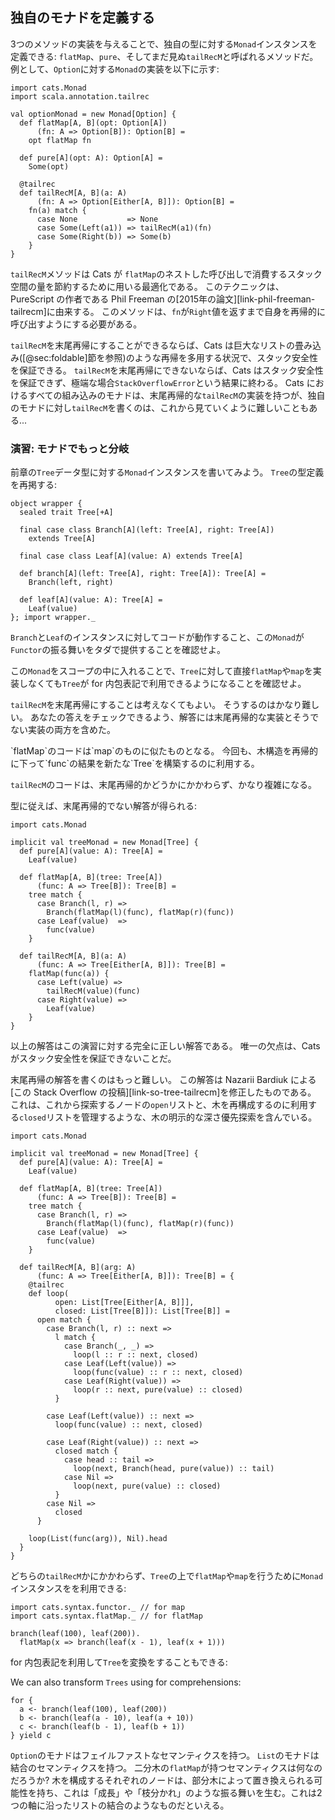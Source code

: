 ## 独自のモナドを定義する

3つのメソッドの実装を与えることで、独自の型に対する`Monad`インスタンスを定義できる:
`flatMap`、`pure`、そしてまだ見ぬ`tailRecM`と呼ばれるメソッドだ。
例として、`Option`に対する`Monad`の実装を以下に示す:

```tut:book:silent
import cats.Monad
import scala.annotation.tailrec

val optionMonad = new Monad[Option] {
  def flatMap[A, B](opt: Option[A])
      (fn: A => Option[B]): Option[B] =
    opt flatMap fn

  def pure[A](opt: A): Option[A] =
    Some(opt)

  @tailrec
  def tailRecM[A, B](a: A)
      (fn: A => Option[Either[A, B]]): Option[B] =
    fn(a) match {
      case None           => None
      case Some(Left(a1)) => tailRecM(a1)(fn)
      case Some(Right(b)) => Some(b)
    }
}
```

`tailRecM`メソッドは Cats が `flatMap`のネストした呼び出しで消費するスタック空間の量を節約するために用いる最適化である。
このテクニックは、PureScript の作者である Phil Freeman の[2015年の論文][link-phil-freeman-tailrecm]に由来する。
このメソッドは、`fn`が`Right`値を返すまで自身を再帰的に呼び出すようにする必要がある。

`tailRecM`を末尾再帰にすることができるならば、Cats は巨大なリストの畳み込み([@sec:foldable]節を参照)のような再帰を多用する状況で、スタック安全性を保証できる。
`tailRecM`を末尾再帰にできないならば、Cats はスタック安全性を保証できず、極端な場合`StackOverflowError`という結果に終わる。
Cats におけるすべての組み込みのモナドは、末尾再帰的な`tailRecM`の実装を持つが、独自のモナドに対し`tailRecM`を書くのは、これから見ていくように難しいこともある...

### 演習: モナドでもっと分岐

前章の`Tree`データ型に対する`Monad`インスタンスを書いてみよう。
`Tree`の型定義を再掲する:

```tut:book:silent
object wrapper {
  sealed trait Tree[+A]

  final case class Branch[A](left: Tree[A], right: Tree[A])
    extends Tree[A]

  final case class Leaf[A](value: A) extends Tree[A]

  def branch[A](left: Tree[A], right: Tree[A]): Tree[A] =
    Branch(left, right)

  def leaf[A](value: A): Tree[A] =
    Leaf(value)
}; import wrapper._
```

`Branch`と`Leaf`のインスタンスに対してコードが動作すること、この`Monad`が`Functor`の振る舞いをタダで提供することを確認せよ。

この`Monad`をスコープの中に入れることで、`Tree`に対して直接`flatMap`や`map`を実装しなくても`Tree`が for 内包表記で利用できるようになることを確認せよ。

`tailRecM`を末尾再帰にすることは考えなくてもよい。
そうするのはかなり難しい。
あなたの答えをチェックできるよう、解答には末尾再帰的な実装とそうでない実装の両方を含めた。

<div class="solution">
`flatMap`のコードは`map`のものに似たものとなる。
今回も、木構造を再帰的に下って`func`の結果を新たな`Tree`を構築するのに利用する。

`tailRecM`のコードは、末尾再帰的かどうかにかかわらず、かなり複雑になる。

型に従えば、末尾再帰的でない解答が得られる:

```tut:book:silent
import cats.Monad

implicit val treeMonad = new Monad[Tree] {
  def pure[A](value: A): Tree[A] =
    Leaf(value)

  def flatMap[A, B](tree: Tree[A])
      (func: A => Tree[B]): Tree[B] =
    tree match {
      case Branch(l, r) =>
        Branch(flatMap(l)(func), flatMap(r)(func))
      case Leaf(value)  =>
        func(value)
    }

  def tailRecM[A, B](a: A)
      (func: A => Tree[Either[A, B]]): Tree[B] =
    flatMap(func(a)) {
      case Left(value) =>
        tailRecM(value)(func)
      case Right(value) =>
        Leaf(value)
    }
}
```

以上の解答はこの演習に対する完全に正しい解答である。
唯一の欠点は、Cats がスタック安全性を保証できないことだ。

末尾再帰の解答を書くのはもっと難しい。
この解答は Nazarii Bardiuk による[この Stack Overflow の投稿][link-so-tree-tailrecm]を修正したものである。
これは、これから探索するノードの`open`リストと、木を再構成するのに利用する`closed`リストを管理するような、木の明示的な深さ優先探索を含んでいる。

```tut:book:silent
import cats.Monad

implicit val treeMonad = new Monad[Tree] {
  def pure[A](value: A): Tree[A] =
    Leaf(value)

  def flatMap[A, B](tree: Tree[A])
      (func: A => Tree[B]): Tree[B] =
    tree match {
      case Branch(l, r) =>
        Branch(flatMap(l)(func), flatMap(r)(func))
      case Leaf(value)  =>
        func(value)
    }

  def tailRecM[A, B](arg: A)
      (func: A => Tree[Either[A, B]]): Tree[B] = {
    @tailrec
    def loop(
          open: List[Tree[Either[A, B]]],
          closed: List[Tree[B]]): List[Tree[B]] =
      open match {
        case Branch(l, r) :: next =>
          l match {
            case Branch(_, _) =>
              loop(l :: r :: next, closed)
            case Leaf(Left(value)) =>
              loop(func(value) :: r :: next, closed)
            case Leaf(Right(value)) =>
              loop(r :: next, pure(value) :: closed)
          }

        case Leaf(Left(value)) :: next =>
          loop(func(value) :: next, closed)

        case Leaf(Right(value)) :: next =>
          closed match {
            case head :: tail =>
              loop(next, Branch(head, pure(value)) :: tail)
            case Nil =>
              loop(next, pure(value) :: closed)
          }
        case Nil =>
          closed
      }

    loop(List(func(arg)), Nil).head
  }
}
```

どちらの`tailRecM`かにかかわらず、`Tree`の上で`flatMap`や`map`を行うために`Monad`インスタンスをを利用できる:

```tut:book:silent
import cats.syntax.functor._ // for map
import cats.syntax.flatMap._ // for flatMap
```

```tut:book
branch(leaf(100), leaf(200)).
  flatMap(x => branch(leaf(x - 1), leaf(x + 1)))
```

for 内包表記を利用して`Tree`を変換をすることもできる:

We can also transform `Trees` using for comprehensions:

```tut:book
for {
  a <- branch(leaf(100), leaf(200))
  b <- branch(leaf(a - 10), leaf(a + 10))
  c <- branch(leaf(b - 1), leaf(b + 1))
} yield c
```

`Option`のモナドはフェイルファストなセマンティクスを持つ。
`List`のモナドは結合のセマンティクスを持つ。
二分木の`flatMap`が持つセマンティクスは何なのだろうか?
木を構成するそれぞれのノードは、部分木によって置き換えられる可能性を持ち、これは「成長」や「枝分かれ」のような振る舞いを生む。これは2つの軸に沿ったリストの結合のようなものだといえる。
</div>
